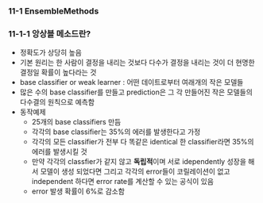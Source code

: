 ### 11-1 EnsembleMethods

### 11-1-1 앙상블 메소드란?

+ 정확도가 상당히 높음
+ 기본 원리는 한 사람이 결정을 내리는 것보다 다수가 결정을 내리는 것이 더 현명한 결정일 확률이 높다라는 것
+ base classifier or weak learner : 어떤 데이트로부터 여래개의 작은 모델들
+ 많은 수의 base classifier를 만들고 prediction은 그 각 만들어진 작은 모델들의 다수결의 원칙으로 예측함
+ 동작예제
  + 25개의 base classifiers 만듬
  + 각각의 base classifier는 35%의 에러를 발생한다고 가정
  + 각각의 모든 classifier가 전부 다 똑같은 identical 한 classifier라면 35%의 에러를 발생시킬 것
  + 만약 각각의 classfier가 같지 않고 **독립적**이며 서로 idependently 성장을 해서 모델이 생성 되었다면 그리고 각각의 error들이 코릴레이션이 없고 independent 하다면 error rate를 계산할 수 있는 공식이 있음
  + error 발생 확률이 6%로 감소함